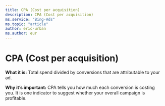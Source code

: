 ```yaml
---
title: CPA (Cost per acquisition)
description: CPA (Cost per acquisition)
ms.service: "Bing-Ads"
ms.topic: "article"
author: eric-urban
ms.author: eur
---
```


# CPA (Cost per acquisition)

**What it is:**   Total spend divided by conversions that are attributable to your ad.

**Why it’s important:**   CPA tells you how much each conversion is costing you. It is one indicator to suggest whether your overall campaign is profitable.


